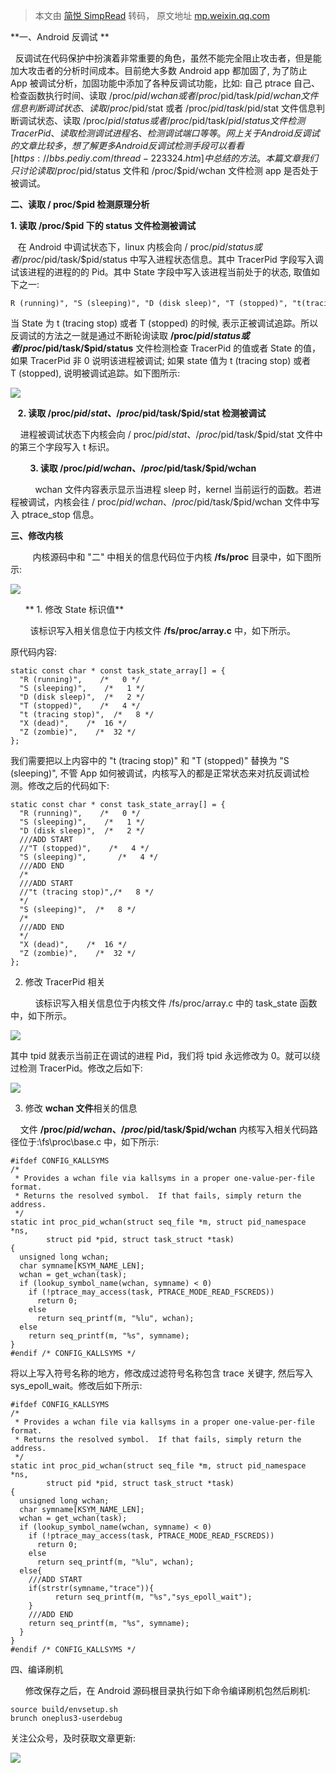 > 本文由 [简悦 SimpRead](http://ksria.com/simpread/) 转码， 原文地址 [mp.weixin.qq.com](https://mp.weixin.qq.com/s?__biz=Mzg2MjU1NDE1NA==&mid=2247483842&idx=1&sn=4e54d0ed08bf653fef3faa5830a615b1&chksm=ce075087f970d991cae82253112556af0f163c04f0f0b7c0e54667c6e8b2ffc83ae5cfffe64c&scene=21#wechat_redirect)

**一、Android 反调试 **  

  反调试在代码保护中扮演着非常重要的角色，虽然不能完全阻止攻击者，但是能加大攻击者的分析时间成本。目前绝大多数 Android app 都加固了, 为了防止 App 被调试分析，加固功能中添加了各种反调试功能，比如: 自己 ptrace 自己、检查函数执行时间、读取 /proc/$pid/wchan 或者 /proc/$pid/task/$pid/wchan 文件信息判断调试状态、读取 /proc/$pid/stat 或者 /proc/$pid/task/$pid/stat 文件信息判断调试状态、读取 /proc/$pid/status 或者 /proc/$pid/task/$pid/status 文件检测 TracerPid、读取检测调试进程名、检测调试端口等等。网上关于 Android 反调试的文章比较多，想了解更多 Android 反调试检测手段可以看看 [https://bbs.pediy.com/thread-223324.htm] 中总结的方法。本篇文章我们只讨论读取 /proc/$pid/status 文件和 /proc/$pid/wchan 文件检测 app 是否处于被调试。

**二、读取 / proc/$pid 检测原理分析**

 **1. 读取 /proc/$pid 下的 status 文件检测被调试**

   在 Android 中调试状态下，linux 内核会向 / proc/$pid/status 或者 /proc/$pid/task/$pid/status 中写入进程状态信息。其中 TracerPid 字段写入调试该进程的进程的的 Pid。其中 State 字段中写入该进程当前处于的状态, 取值如下之一:

```
R (running)", "S (sleeping)", "D (disk sleep)", "T (stopped)", "t(tracing stop)", "Z (zombie)",  "X (dead)"

```

当 State 为 t (tracing stop) 或者 T (stopped) 的时候, 表示正被调试追踪。所以反调试的方法之一就是通过不断轮询读取 **/proc/$pid/status 或者 /proc/$pid/task/$pid/status** 文件检测检查 TracerPid 的值或者 State 的值，如果 TracerPid 非 0 说明该进程被调试; 如果 state 值为 t (tracing stop) 或者 T (stopped), 说明被调试追踪。如下图所示:

![](https://mmbiz.qpic.cn/mmbiz_png/9vkUcew5433PxibWibqWrQsUe07s2oichr1OPINDbZEd08LN3cyT3z9KzpOPxNN1oibAgBglM3m7UbxPHy6tg4icXNQ/640?wx_fmt=png)

   **2. 读取 /proc/$pid/stat、/proc/$pid/task/$pid/stat 检测被调试**  

    进程被调试状态下内核会向 / proc/$pid/stat、/proc/$pid/task/$pid/stat 文件中的第三个字段写入 t 标识。

        **3. 读取 /proc/$pid/wchan、/proc/$pid/task/$pid/wchan**

          wchan 文件内容表示显示当进程 sleep 时，kernel 当前运行的函数。若进程被调试，内核会往 / proc/$pid/wchan、/proc/$pid/task/$pid/wchan 文件中写入 ptrace_stop 信息。

 **三、修改内核**  

         内核源码中和 "二" 中相关的信息代码位于内核 **/fs/proc** 目录中，如下图所示:

![](https://mmbiz.qpic.cn/mmbiz_png/9vkUcew5432HmYJ0nYP8hjyCB7Zics1ql1ZudlbDmeYgh1zO9lKsVVibQXvLcjh0ypGWyEBZUIHOAHz5GicdGibNicg/640?wx_fmt=png)

      ** 1. 修改 State 标识值**  

        该标识写入相关信息位于内核文件 **/fs/proc/array.c** 中，如下所示。

原代码内容:  

```
static const char * const task_state_array[] = {
  "R (running)",    /*   0 */
  "S (sleeping)",    /*   1 */
  "D (disk sleep)",  /*   2 */
  "T (stopped)",    /*   4 */
  "t (tracing stop)",  /*   8 */
  "X (dead)",    /*  16 */
  "Z (zombie)",    /*  32 */
};

```

我们需要把以上内容中的 "t (tracing stop)" 和 "T (stopped)" 替换为 "S (sleeping)", 不管 App 如何被调试，内核写入的都是正常状态来对抗反调试检测。修改之后的代码如下:  

```
static const char * const task_state_array[] = {
  "R (running)",    /*   0 */
  "S (sleeping)",    /*   1 */
  "D (disk sleep)",  /*   2 */
  ///ADD START
  //"T (stopped)",    /*   4 */
  "S (sleeping)",       /*   4 */
  ///ADD END
  /*
  ///ADD START
  //"t (tracing stop)",/*   8 */  
  */
  "S (sleeping)",  /*   8 */
  /*
  ///ADD END
  */
  "X (dead)",    /*  16 */
  "Z (zombie)",    /*  32 */
};

```

2. 修改 TracerPid 相关

          该标识写入相关信息位于内核文件 /fs/proc/array.c 中的 task_state 函数中，如下所示。

![](https://mmbiz.qpic.cn/mmbiz_png/9vkUcew5432HmYJ0nYP8hjyCB7Zics1qljBlgC4etS33OE6QQiayuhcYwRqVLDRDDnr4WQVswJXYJB28XTp6gJGQ/640?wx_fmt=png)

其中 tpid 就表示当前正在调试的进程 Pid，我们将 tpid 永远修改为 0。就可以绕过检测 TracerPid。修改之后如下:  

![](https://mmbiz.qpic.cn/mmbiz_png/9vkUcew5432HmYJ0nYP8hjyCB7Zics1qlgJbezyFpdSiawTqAUtntj1UBKA1WPWmpyibvm7DBK6LOGF6fal23Oibag/640?wx_fmt=png)

3. 修改 **wchan 文件**相关的信息

    文件 **/proc/$pid/wchan、/proc/$pid/task/$pid/wchan** 内核写入相关代码路径位于:\fs\proc\base.c 中，如下所示:

```
#ifdef CONFIG_KALLSYMS
/*
 * Provides a wchan file via kallsyms in a proper one-value-per-file format.
 * Returns the resolved symbol.  If that fails, simply return the address.
 */
static int proc_pid_wchan(struct seq_file *m, struct pid_namespace *ns,
        struct pid *pid, struct task_struct *task)
{
  unsigned long wchan;
  char symname[KSYM_NAME_LEN];
  wchan = get_wchan(task);
  if (lookup_symbol_name(wchan, symname) < 0)
    if (!ptrace_may_access(task, PTRACE_MODE_READ_FSCREDS))
      return 0;
    else
      return seq_printf(m, "%lu", wchan);
  else
    return seq_printf(m, "%s", symname);
}
#endif /* CONFIG_KALLSYMS */

```

将以上写入符号名称的地方，修改成过滤符号名称包含 trace 关键字, 然后写入 sys_epoll_wait。修改后如下所示:  

```
#ifdef CONFIG_KALLSYMS
/*
 * Provides a wchan file via kallsyms in a proper one-value-per-file format.
 * Returns the resolved symbol.  If that fails, simply return the address.
 */
static int proc_pid_wchan(struct seq_file *m, struct pid_namespace *ns,
        struct pid *pid, struct task_struct *task)
{
  unsigned long wchan;
  char symname[KSYM_NAME_LEN];
  wchan = get_wchan(task);
  if (lookup_symbol_name(wchan, symname) < 0)
    if (!ptrace_may_access(task, PTRACE_MODE_READ_FSCREDS))
      return 0;
    else
      return seq_printf(m, "%lu", wchan);
  else{
    ///ADD START
    if(strstr(symname,"trace")){
          return seq_printf(m, "%s","sys_epoll_wait");
    }
    ///ADD END
    return seq_printf(m, "%s", symname);
  }
}
#endif /* CONFIG_KALLSYMS */

```

四、编译刷机  

      修改保存之后，在 Android 源码根目录执行如下命令编译刷机包然后刷机:

```
source build/envsetup.sh
brunch oneplus3-userdebug

```

关注公众号，及时获取文章更新:  

![](https://mmbiz.qpic.cn/mmbiz_jpg/9vkUcew5433EbW6ic6fzDiceyEicPe0kTjRnyKCFcMFoicc7APewgUGMuS7BRMiaiaWFrFvjTuUFd4TG2oD2taRVaUBQ/640?wx_fmt=jpeg)